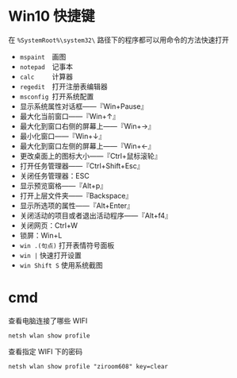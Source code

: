 <!--
 * @Author: JohnJeep
 * @Date: 2020-06-01 21:30:44
 * @LastEditTime: 2020-06-01 21:41:17
 * @LastEditors: Please set LastEditors
 * @Description: windows10 常用快捷键
--> 

# Win10 快捷键

在 `%SystemRoot%\system32\` 路径下的程序都可以用命令的方法快速打开

- `mspaint  `画图
- `notepad  `记事本
- `calc     `计算器
- `regedit  `打开注册表编辑器
- `msconfig `打开系统配置
- 显示系统属性对话框——『Win+Pause』
- 最大化当前窗口——『Win+↑』
- 最大化到窗口右侧的屏幕上——『Win+→』
- 最小化窗口——『Win+↓』
- 最大化到窗口左侧的屏幕上——『Win+←』
- 更改桌面上的图标大小——『Ctrl+鼠标滚轮』
- 打开任务管理器——『Ctrl+Shift+Esc』
- 关闭任务管理器：ESC
- 显示预览窗格——『Alt+p』
- 打开上层文件夹——『Backspace』
- 显示所选项的属性——『Alt+Enter』
- 关闭活动的项目或者退出活动程序——『Alt+f4』
- 关闭网页：Ctrl+W
- 锁屏：Win+L
- `win .(句点)`  打开表情符号面板 
- `win |` 快速打开设置 
- `win Shift S` 使用系统截图



# cmd

查看电脑连接了哪些 WIFI

```shell
netsh wlan show profile
```

查看指定 WIFI 下的密码

```shell
netsh wlan show profile "ziroom608" key=clear
```


